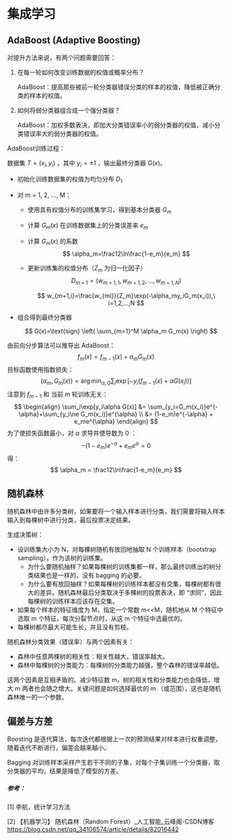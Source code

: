# 集成学习

## AdaBoost (Adaptive Boosting)

对提升方法来说，有两个问题需要回答：

1. 在每一轮如何改变训练数据的权值或概率分布？

   AdaBoost：提高那些被前一轮分类器错误分类的样本的权值，降低被正确分类的样本的权值。

2. 如何将弱分类器组合成一个强分类器？

   AdaBoost：加权多数表决，即加大分类错误率小的弱分类器的权值，减小分类错误率大的弱分类器的权值。

AdaBoost训练过程：

数据集 $T=(x_i,y_i)$ ，其中 $y_i=\pm1$ ，输出最终分类器 $G(x)$。

+ 初始化训练数据集的权值为均匀分布 $D_1$ 

+ 对 m = 1, 2, ..., M：
  
  + 使用具有权值分布的训练集学习，得到基本分类器 $G_m$ 
  
  + 计算 $G_m(x)$ 在训练数据集上的分类误差率 $e_m$ 
  
  + 计算 $G_m(x)$ 的系数
    $$
    \alpha_m=\frac12\ln\frac{1-e_m}{e_m}
    $$
  
  + 更新训练集的权值分布（$Z_m$ 为归一化因子）
    $$
    D_{m+1}=(w_{m+1,1},w_{m+1,2},...,w_{m+1,N})
    $$
  
    $$
    w_{m+1,i}=\frac{w_{mi}}{Z_m}\exp(-\alpha_my_iG_m(x_i)),\ i=1,2,...,N
    $$
  
+ 组合得到最终分类器

  $$
  G(x)=\text{sign} \left( \sum_{m=1}^M \alpha_m G_m(x) \right)
  $$

由前向分步算法可以推导出 AdaBoost：
$$
f_m(x)=f_{m-1}(x)+\alpha_m G_m(x)
$$
目标函数使用指数损失：
$$
(\alpha_m,G_m(x))
= \arg\min_{\alpha,G} \sum_i \exp[-y_i(f_{m-1}(x)+\alpha G(x_i))]
$$
注意到 $f_{m-1}$ 和 当前 $m$ 轮训练无关：
$$
\begin{align}
\sum_i\exp[y_i\alpha G(x)]
&= \sum_{y_i=G_m(x_i)}e^{-\alpha}+\sum_{y_i\ne G_m(x_i)}e^{\alpha} \\
&= (1-e_m)e^{-\alpha} + e_me^{\alpha}
\end{align}
$$
为了使损失函数最小，对 $\alpha$ 求导并使导数为 0 ：
$$
-(1-e_m)e^{-\alpha} + e_me^{\alpha} = 0
$$
得：
$$
\alpha_m = \frac12\ln\frac{1-e_m}{e_m}
$$

## 随机森林

随机森林中由许多分类树，如果要将一个输入样本进行分类，我们需要将输入样本输入到每棵树中进行分类，最后投票决定结果。

生成决策树：

+ 设训练集大小为 N，对每棵树随机有放回地抽取 N 个训练样本（bootstrap sampling），作为该树的训练集。
  + 为什么要随机抽样？如果每棵树的训练集都一样，那么最终训练出的树分类结果也是一样的，没有 bagging 的必要。
  + 为什么要有放回抽样？如果每棵树的训练样本都没有交集，每棵树都有很大的差异。随机森林最后分类取决于多棵树的投票表决，即 “求同”，因此每棵树的训练样本应该存在交集。
+ 如果每个样本的特征维度为 M，指定一个常数 m<<M，随机地从 M 个特征中选取 m 个特征，每次分裂节点时，从这 m 个特征中选最优的。
+ 每棵树都尽最大可能生长，并且没有剪枝。

随机森林分类效果（错误率）与两个因素有关：

+ 森林中任意两棵树的相关性：相关性越大，错误率越大。
+ 森林中每棵树的分类能力：每棵树的分类能力越强，整个森林的错误率越低。

这两个因素是互相矛盾的。减少特征数 m，树的相关性和分类能力也会降低，增大 m 两者也会随之增大。关键问题是如何选择最优的 m （或范围），这也是随机森林唯一的一个参数。

## 偏差与方差

Boosting 是迭代算法，每次迭代都根据上一次的预测结果对样本进行权重调整，随着迭代不断进行，偏差会越来越小。

Bagging 对训练样本采样产生若干不同的子集，对每个子集训练一个分类器，取分类器的平均，结果是降低了模型的方差。



##### 参考：

[1] 李航，统计学习方法

[2] 【机器学习】 随机森林（Random Forest）_人工智能_云峰阁-CSDN博客
https://blog.csdn.net/qq_34106574/article/details/82016442
